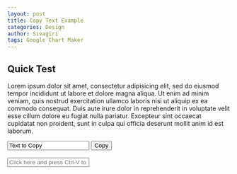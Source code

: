 ```yaml
---
layout: post
title: Copy Text Example
categories: Design
author: Sivagiri
tags: Google Chart Maker
---
```


## Quick Test

Lorem ipsum dolor sit amet, consectetur adipisicing elit, sed do eiusmod
tempor incididunt ut labore et dolore magna aliqua. Ut enim ad minim veniam,
quis nostrud exercitation ullamco laboris nisi ut aliquip ex ea commodo
consequat. Duis aute irure dolor in reprehenderit in voluptate velit esse
cillum dolore eu fugiat nulla pariatur. Excepteur sint occaecat cupidatat non
proident, sunt in culpa qui officia deserunt mollit anim id est laborum.

<!-- more -->

<p id="copyTarget" hidden> Hidded Text</p>

<input type="text" value="Text to Copy"> <button id="copyButton">Copy</button><br><br>
<input type="text" placeholder="Click here and press Ctrl-V to see clipboard contents">